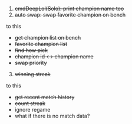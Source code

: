 1. ~~cmdDeepLol(Solo): print champion name too~~
2. ~~auto swap: swap favorite champion on bench~~

 to this
 - ~~get champion list on bench~~
 - ~~favorite champion list~~
 - ~~find how pick~~
 - ~~champion id <-> champion name~~
 - ~~swap priority~~
3. ~~winning streak~~

 to this
 - ~~get recent match history~~
 - ~~count streak~~
 - ignore regame
 - what if there is no match data?